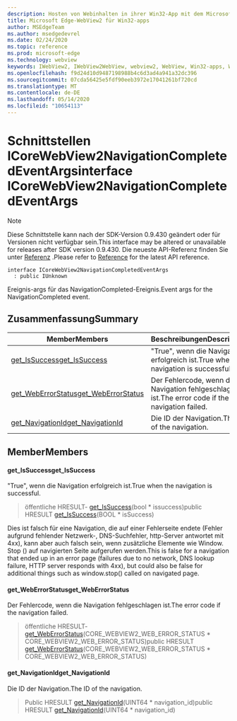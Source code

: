 ```yaml
---
description: Hosten von Webinhalten in ihrer Win32-App mit dem Microsoft Edge WebView2-Steuerelement
title: Microsoft Edge-WebView2 für Win32-apps
author: MSEdgeTeam
ms.author: msedgedevrel
ms.date: 02/24/2020
ms.topic: reference
ms.prod: microsoft-edge
ms.technology: webview
keywords: IWebView2, IWebView2WebView, webview2, WebView, Win32-apps, Win32, Edge, ICoreWebView2, ICoreWebView2Host, Browser-Steuerelement, Edge-HTML
ms.openlocfilehash: f9d24d10d9487198988b4c6d3ad4a941a32dc396
ms.sourcegitcommit: 07cda56425e5fdf90eeb3972e17041261bf720cd
ms.translationtype: MT
ms.contentlocale: de-DE
ms.lasthandoff: 05/14/2020
ms.locfileid: "10654113"
---
```

# <span data-ttu-id="0b010-104">Schnittstellen ICoreWebView2NavigationCompletedEventArgs</span><span class="sxs-lookup"><span data-stu-id="0b010-104">interface ICoreWebView2NavigationCompletedEventArgs</span></span> 

> [!NOTE]
> <span data-ttu-id="0b010-105">Diese Schnittstelle kann nach der SDK-Version 0.9.430 geändert oder für Versionen nicht verfügbar sein.</span><span class="sxs-lookup"><span data-stu-id="0b010-105">This interface may be altered or unavailable for releases after SDK version 0.9.430.</span></span> <span data-ttu-id="0b010-106">Die neueste API-Referenz finden Sie unter [Referenz](../../../webview2-api-reference.md) .</span><span class="sxs-lookup"><span data-stu-id="0b010-106">Please refer to [Reference](../../../webview2-api-reference.md) for the latest API reference.</span></span>

```
interface ICoreWebView2NavigationCompletedEventArgs
  : public IUnknown
```

<span data-ttu-id="0b010-107">Ereignis-args für das NavigationCompleted-Ereignis.</span><span class="sxs-lookup"><span data-stu-id="0b010-107">Event args for the NavigationCompleted event.</span></span>

## <span data-ttu-id="0b010-108">Zusammenfassung</span><span class="sxs-lookup"><span data-stu-id="0b010-108">Summary</span></span>

 <span data-ttu-id="0b010-109">Member</span><span class="sxs-lookup"><span data-stu-id="0b010-109">Members</span></span>                        | <span data-ttu-id="0b010-110">Beschreibungen</span><span class="sxs-lookup"><span data-stu-id="0b010-110">Descriptions</span></span>
--------------------------------|---------------------------------------------
[<span data-ttu-id="0b010-111">get_IsSuccess</span><span class="sxs-lookup"><span data-stu-id="0b010-111">get_IsSuccess</span></span>](#get_issuccess) | <span data-ttu-id="0b010-112">"True", wenn die Navigation erfolgreich ist.</span><span class="sxs-lookup"><span data-stu-id="0b010-112">True when the navigation is successful.</span></span>
[<span data-ttu-id="0b010-113">get_WebErrorStatus</span><span class="sxs-lookup"><span data-stu-id="0b010-113">get_WebErrorStatus</span></span>](#get_weberrorstatus) | <span data-ttu-id="0b010-114">Der Fehlercode, wenn die Navigation fehlgeschlagen ist.</span><span class="sxs-lookup"><span data-stu-id="0b010-114">The error code if the navigation failed.</span></span>
[<span data-ttu-id="0b010-115">get_NavigationId</span><span class="sxs-lookup"><span data-stu-id="0b010-115">get_NavigationId</span></span>](#get_navigationid) | <span data-ttu-id="0b010-116">Die ID der Navigation.</span><span class="sxs-lookup"><span data-stu-id="0b010-116">The ID of the navigation.</span></span>

## <span data-ttu-id="0b010-117">Member</span><span class="sxs-lookup"><span data-stu-id="0b010-117">Members</span></span>

#### <span data-ttu-id="0b010-118">get_IsSuccess</span><span class="sxs-lookup"><span data-stu-id="0b010-118">get_IsSuccess</span></span> 

<span data-ttu-id="0b010-119">"True", wenn die Navigation erfolgreich ist.</span><span class="sxs-lookup"><span data-stu-id="0b010-119">True when the navigation is successful.</span></span>

> <span data-ttu-id="0b010-120">öffentliche HRESULT- [get_IsSuccess](#get_issuccess)(bool \* issuccess)</span><span class="sxs-lookup"><span data-stu-id="0b010-120">public HRESULT [get_IsSuccess](#get_issuccess)(BOOL \* isSuccess)</span></span>

<span data-ttu-id="0b010-121">Dies ist falsch für eine Navigation, die auf einer Fehlerseite endete (Fehler aufgrund fehlender Netzwerk-, DNS-Suchfehler, http-Server antwortet mit 4xx), kann aber auch falsch sein, wenn zusätzliche Elemente wie Window. Stop () auf navigierten Seite aufgerufen werden.</span><span class="sxs-lookup"><span data-stu-id="0b010-121">This is false for a navigation that ended up in an error page (failures due to no network, DNS lookup failure, HTTP server responds with 4xx), but could also be false for additional things such as window.stop() called on navigated page.</span></span>

#### <span data-ttu-id="0b010-122">get_WebErrorStatus</span><span class="sxs-lookup"><span data-stu-id="0b010-122">get_WebErrorStatus</span></span> 

<span data-ttu-id="0b010-123">Der Fehlercode, wenn die Navigation fehlgeschlagen ist.</span><span class="sxs-lookup"><span data-stu-id="0b010-123">The error code if the navigation failed.</span></span>

> <span data-ttu-id="0b010-124">öffentliche HRESULT- [get_WebErrorStatus](#get_weberrorstatus)(CORE_WEBVIEW2_WEB_ERROR_STATUS \* CORE_WEBVIEW2_WEB_ERROR_STATUS)</span><span class="sxs-lookup"><span data-stu-id="0b010-124">public HRESULT [get_WebErrorStatus](#get_weberrorstatus)(CORE_WEBVIEW2_WEB_ERROR_STATUS \* CORE_WEBVIEW2_WEB_ERROR_STATUS)</span></span>

#### <span data-ttu-id="0b010-125">get_NavigationId</span><span class="sxs-lookup"><span data-stu-id="0b010-125">get_NavigationId</span></span> 

<span data-ttu-id="0b010-126">Die ID der Navigation.</span><span class="sxs-lookup"><span data-stu-id="0b010-126">The ID of the navigation.</span></span>

> <span data-ttu-id="0b010-127">Public HRESULT [get_NavigationId](#get_navigationid)(UINT64 \* navigation_id)</span><span class="sxs-lookup"><span data-stu-id="0b010-127">public HRESULT [get_NavigationId](#get_navigationid)(UINT64 \* navigation_id)</span></span>

